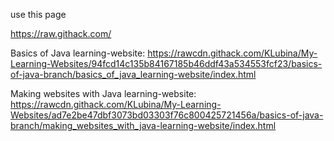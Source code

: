 use this page

https://raw.githack.com/

Basics of Java learning-website: https://rawcdn.githack.com/KLubina/My-Learning-Websites/94fcd14c135b84167185b46ddf43a534553fcf23/basics-of-java-branch/basics_of_java_learning-website/index.html

Making websites with Java learning-website: https://rawcdn.githack.com/KLubina/My-Learning-Websites/ad7e2be47dbf3073bd03303f76c800425721456a/basics-of-java-branch/making_websites_with_java-learning-website/index.html
